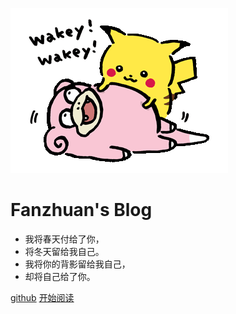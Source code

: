 ![logo](_media/pikaqiu.gif)

# **Fanzhuan's Blog**

> 

- 我将春天付给了你，
- 将冬天留给我自己。
- 我将你的背影留给我自己，
- 却将自己给了你。


[github](https://github.com/fanzhuanjun/fanzhuanjun.github.io)
[开始阅读](#main)